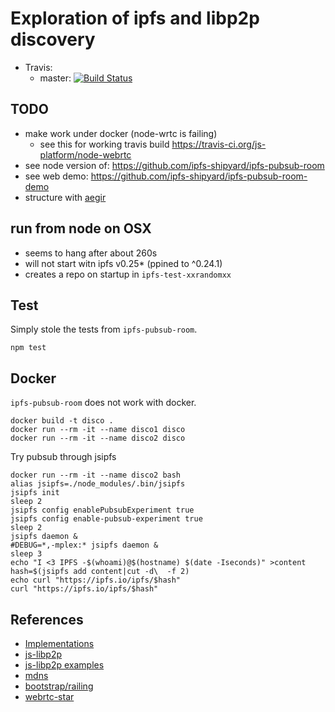 # Exploration of ipfs and libp2p discovery

- Travis:
  - master: [![Build Status](https://travis-ci.org/daneroo/scrobbleCast.svg?branch=master)](https://travis-ci.org/daneroo/scrobbleCast)

## TODO
- make work under docker (node-wrtc is failing)
  - see this for working travis build https://travis-ci.org/js-platform/node-webrtc
- see node version of: https://github.com/ipfs-shipyard/ipfs-pubsub-room
- see web demo: https://github.com/ipfs-shipyard/ipfs-pubsub-room-demo
- structure with [aegir](https://github.com/ipfs/aegir)

## run from node on OSX
- seems to hang after about 260s
- will not start witn ipfs v0.25* (ppined to ^0.24.1)
- creates a repo on startup in `ipfs-test-xxrandomxx`

## Test
Simply stole the tests from `ipfs-pubsub-room`.
```
npm test
```

## Docker
`ipfs-pubsub-room` does not work with docker.
```
docker build -t disco .
docker run --rm -it --name disco1 disco
docker run --rm -it --name disco2 disco
```

Try pubsub through jsipfs
```
docker run --rm -it --name disco2 bash
alias jsipfs=./node_modules/.bin/jsipfs
jsipfs init
sleep 2
jsipfs config enablePubsubExperiment true
jsipfs config enable-pubsub-experiment true
sleep 2
jsipfs daemon &
#DEBUG=*,-mplex:* jsipfs daemon &
sleep 3
echo "I <3 IPFS -$(whoami)@$(hostname) $(date -Iseconds)" >content
hash=$(jsipfs add content|cut -d\  -f 2)
echo curl "https://ipfs.io/ipfs/$hash"
curl "https://ipfs.io/ipfs/$hash"
```

## References
- [Implementations](https://libp2p.io/implementations/)
- [js-libp2p](https://github.com/libp2p/js-libp2p)
- [js-libp2p examples](https://github.com/libp2p/js-libp2p/tree/master/examples)
- [mdns](https://github.com/libp2p/js-libp2p-mdns)
- [bootstrap/railing](https://github.com/libp2p/js-libp2p-railing)
- [webrtc-star](https://github.com/libp2p/js-libp2p-webrtc-star)